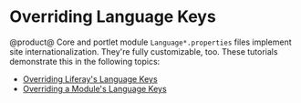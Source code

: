 # Overriding Language Keys [](id=overriding-language-keys)

@product@ Core and portlet module `Language*.properties` files implement site
internationalization. They're fully customizable, too. These tutorials
demonstrate this in the following topics:

-   [Overriding Liferay's Language Keys](/develop/tutorials/-/knowledge_base/7-1/overriding-liferays-language-keys) 
-   [Overriding a Module's Language Keys](/develop/tutorials/-/knowledge_base/7-1/overriding-a-modules-language-keys)
